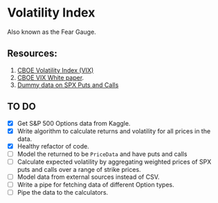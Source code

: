 # Volatility Index

Also known as the Fear Gauge.

## Resources:
1. [CBOE Volatility Index (VIX)](https://markets.cboe.com/tradable_products/vix/)
2. [CBOE VIX White paper](https://www.math.wustl.edu/~victor/classes/ma456/vixwhite.pdf).
3. [Dummy data on SPX Puts and Calls](https://www.barchart.com/stocks/quotes/$SPX/options?expiration=2023-11-08-w)

## TO DO
- [x] Get S&P 500 Options data from Kaggle.
- [x] Write algorithm to calculate returns and volatility for all prices in the data.
- [x] Healthy refactor of code.
- [ ] Model the returned to be `PriceData` and have puts and calls
- [ ] Calculate expected volatility by aggregating weighted prices of SPX puts and calls over a range of strike prices. 
- [ ] Model data from external sources instead of CSV.
- [ ] Write a pipe for fetching data of different Option types.
- [ ] Pipe the data to the calculators.